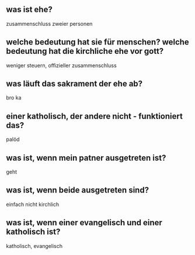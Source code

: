 ## was ist ehe?
zusammenschluss zweier personen

## welche bedeutung hat sie für menschen? welche bedeutung hat die kirchliche ehe vor gott?
weniger steuern, offizieller zusammenschluss


## was läuft das sakrament der ehe ab?
bro ka

## einer katholisch, der andere nicht - funktioniert das?
palöd

## was ist, wenn mein patner ausgetreten ist?
geht 

## was ist, wenn beide ausgetreten sind?
einfach nicht kirchlich

## was ist, wenn einer evangelisch und einer katholisch ist?
katholisch, evangelisch